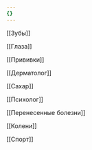 ```yaml
---
{}
---
```


  

[[Зубы]]

[[Глаза]]

[[Прививки]]

[[Дерматолог]]

[[Сахар]]

[[Психолог]]

[[Перенесенные болезни]]

[[Колени]]

[[Спорт]]